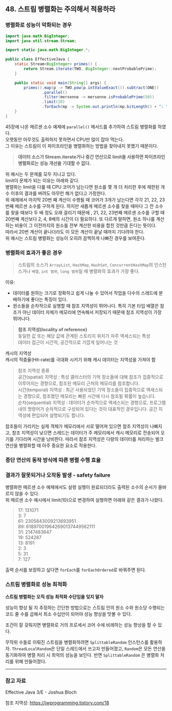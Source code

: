 ## 48. 스트림 병렬화는 주의해서 적용하라

### 병렬화로 성능이 악화되는 경우

```java
import java.math.BigInteger;
import java.util.stream.Stream;

import static java.math.BigInteger.*;

public class EffectiveJava {
    static Stream<BigInteger> primes() {
        return Stream.iterate(TWO, BigInteger::nextProbablePrime);
    }

    public static void main(String[] args) {
        primes().map(p -> TWO.pow(p.intValueExact()).subtract(ONE))
                .parallel()
                .filter(mersenne -> mersenne.isProbablePrime(50))
                .limit(20)
                .forEach(mp -> System.out.println(mp.bitLength() + ": " + mp));
    }
}
```

45장에 나온 메르센 소수 예제에 `parallel()` 메서드를 추가하여 스트림 병렬화를 하였다. <br>
오랫동안 아무것도 출력하지 못하면서 CPU만 많이 잡아 먹는다.
<br>
그 이유는 스트림이 이 파이프라인을 병렬화하는 방법을 찾아내지 못했기 때문이다. 
<br>
>**데이터 소스가 Stream.iterate거나 중간 연산으로 limit을 사용하면 파이프라인 병렬화로는 성능 개선을 기대할 수 없다.**


위 예시는 두 문제를 모두 지니고 있다.
<br>
limit이 문제가 되는 이유는 아래와 같다.<br>
병렬화는 limit을 다룰 때 CPU 코어가 남는다면 원소를 몇 개 더 처리한 후에 제한된 개수 이후의 결과를 버려도 아무런 해가 없다고 가정한다. <br>
위 예제에서 마지막 20번 째 계산이 수행될 때 코어가 3개가 남는다면 각각 21, 22, 23번째 메르센 소수를 구하게 된다. 하지만 새롭게 메르센 소수를 찾을 때마다 그 전 소수를 찾을 때보다 두 배 정도 오래 걸리기 때문에 , 21, 22, 23번째 메르센 소수를 구할 때 20번째 계산보다 2, 4, 8배의 시간이 더 필요하다. 
또 다르게 말하면, 원소 하나를 계산하는 비용이 그 이전까지의 원소를 전부 계산한 비용을 합친 것만큼 든다는 뜻이다. 
<br>
따라서 20번 계산이 끝나더라도 이 모든 계산이 끝날 때까지 기다려야 한다. 
<br>
위 예시는 스트림 병렬화는 성능이 오히려 끔찍하게 나빠진 경우를 보여준다.

### 병렬화의 효과가 좋은 경우

> 스트림의 소스가 `ArrayList`, `HashMap`, `HashSet`, `ConcurrentHashMap`의 인스턴스거나 `배열`, `int 범위`, `long 범위`일 때 병렬화의 효과가 가장 좋다.

이유:
- 데이터를 원하는 크기로 정확하고 쉽게 나눌 수 있어서 작업을 다수의 스레드에 분배하기에 좋다는 특징이 있다.
- 원소들을 순차적으로 실행할 때 참조 지역성이 뛰어나다. 특히 기본 타입 배열은 참조가 아닌 데이터 자체가 메모리에 연속해서 저장되기 때문에 참조 지역성이 가장 뛰어나다.

> **참조 지역성(locality of reference)**<br>
동일한 값 또는 해당 값에 관계된 스토리지 위치가 자주 액세스되는 특성 <br>
데이터 접근이 시간적, 공간적으로 가깝게 일어나는 것 <br>

캐시의 지역성 <br>
캐시의 적중율(Hit-rate)를 극대화 시키기 위해 캐시 데이터는 지역성을 가져야 함

> 참조 지역성 종류<br>
공간(spatial) 지역성 : 특성 클러스터의 기억 장소들에 대해 참조가 집중적으로 이루어지는 경향으로, 참조된 메모리 근처의 메모리를 참조합니다.<br>
시간(temporal) 지역성 : 최근 사용되었던 기억 장소들이 집중적으로 액세스되는 경향으로, 참조했던 메모리는 빠른 시간에 다시 참조될 확률이 높습니다. <br>
순차(sequential) 지역성 : 데이터가 순차적으로 액세스되는 경향으로, 프로그램 내의 명령어가 순차적으로 구성되어 있다는 것이 대표적인 경우입니다. 공간 지역성에 편입되어 설명되기도 합니다.

참조들이 가리키는 실제 객체가 메모리에서 서로 떨어져 있으면 참조 지역성이 나빠지고, 참조 지역성이 낮으면 스레드는 데이터가 주 메모리에서 캐시 메모리로 전송되어 오기를 기다리며 시간을 낭비한다. 따라서 참조 지역성은 다량의 데이터를 처리하는 벌크 연산을 병렬화할 때 아주 중요한 요소로 작용한다.

### 종단 연산의 동작 방식에 따른 병렬 수행 효율


### 결과가 잘못되거나 오작동 발생 - safety failure
병렬화한 메르센 소수 예제에서도 설령 실행이 완료되더라도 출력된 소수의 순서가 올바르지 않을 수 있다. <br>
위 메르센 소수 예시에서 limit(10)으로 변경하여 실행하면 아래와 같은 결과가 나왔다. <br>
> 17: 131071  <br>
3: 7 <br>
61: 2305843009213693951 <br>
89: 618970019642690137449562111 <br>
31: 2147483647 <br>
19: 524287 <br>
13: 8191 <br>
2: 3 <br>
5: 31 <br>
7: 127 <br>

출력 순서를 보장하고 싶다면 `forEach`를 `forEachOrdered`로 바꿔주면 된다.


### 스트림 병렬화로 성능 최적화
**스트림 병렬화는 오직 성능 최적화 수단임을 잊지 말자**

성능이 향상 될 지 추정하는 간단한 방법으로는 스트림 안의 원소 수와 원소당 수행되는 코드 줄 수를 곱해서 최소 수십만이 되어야 성능 향상을 맛볼 수 있다.

조건이 잘 갖춰지면 병렬화로 거의 프로세서 코어 수에 비례하는 성능 향상을 할 수 있다.

무작위 수들로 이뤄진 스트림을 병렬화하려면 `SplittableRandom` 인스턴스를 활용하자. `ThreadLocalRandom`은 단일 스레드에서 쓰고자 만들어졌고, `Random`은 모든 연산을 동기화하여 병렬 처리 시 최악의 성능을 보인다. 반면 `SplittableRandom` 은 병렬화 처리를 위해 만들어졌다.


***

### 참고 자료
Effective Java 3/E - Joshua Bloch <br>

참조 지역성:
https://jwprogramming.tistory.com/18
